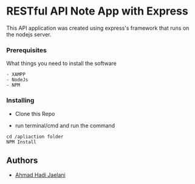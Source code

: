 # RESTful API Note App with Express

This API application was created using express's framework that runs on the nodejs server.

### Prerequisites

What things you need to install the software

```
- XAMPP
- NodeJs
- NPM
```

### Installing

- Clone this Repo

- run terminal/cmd and run the command
```
cd /apliaction folder
NPM Install
```

## Authors

* [Ahmad Hadi Jaelani](https://github.com/aahmadhadi)
